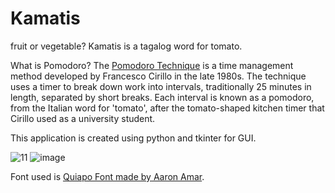 # Kamatis
fruit or vegetable?
Kamatis is a tagalog word for tomato.

What is Pomodoro?
The [Pomodoro Technique](https://en.wikipedia.org/wiki/Pomodoro_Technique) is a time management method developed by Francesco Cirillo in the late 1980s. The technique uses a timer to break down work into intervals, traditionally 25 minutes in length, separated by short breaks. Each interval is known as a pomodoro, from the Italian word for 'tomato', after the tomato-shaped kitchen timer that Cirillo used as a university student.

This application is created using python and tkinter for GUI. 

![11](https://user-images.githubusercontent.com/61609681/131030459-56a1c901-64b0-4a4e-8506-925e237db18e.png)  ![image](https://user-images.githubusercontent.com/61609681/131030535-8f2d628d-72ff-40b5-894f-e2b9f7d46b57.png)

Font used is [Quiapo Font made by Aaron Amar](https://www.behance.net/gallery/64253003/Quiapo-Free).

